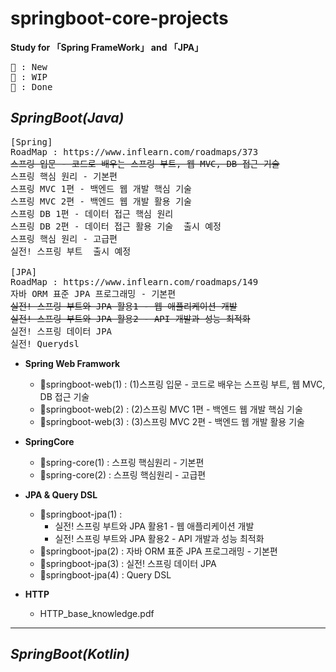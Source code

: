 # springboot-core-projects
<b>Study for 「Spring FrameWork」 and 「JPA」</b>  

<pre>
🔹 : New  
🔸 : WIP  
🔘 : Done
</pre>

## ***SpringBoot(Java)***
<pre>
[Spring]
RoadMap : https://www.inflearn.com/roadmaps/373
<del>스프링 입문 - 코드로 배우는 스프링 부트, 웹 MVC, DB 접근 기술</del>
스프링 핵심 원리 - 기본편
스프링 MVC 1편 - 백엔드 웹 개발 핵심 기술
스프링 MVC 2편 - 백엔드 웹 개발 활용 기술
스프링 DB 1편 - 데이터 접근 핵심 원리
스프링 DB 2편 - 데이터 접근 활용 기술  출시 예정  
스프링 핵심 원리 - 고급편
실전! 스프링 부트  출시 예정  

[JPA]
RoadMap : https://www.inflearn.com/roadmaps/149
자바 ORM 표준 JPA 프로그래밍 - 기본편
<del>실전! 스프링 부트와 JPA 활용1 - 웹 애플리케이션 개발</del>
<del>실전! 스프링 부트와 JPA 활용2 - API 개발과 성능 최적화</del>
실전! 스프링 데이터 JPA
실전! Querydsl
</pre>

- **Spring Web Framwork**
  - 🔘springboot-web(1) : (1)스프링 입문 - 코드로 배우는 스프링 부트, 웹 MVC, DB 접근 기술 
  - 🔹springboot-web(2) : (2)스프링 MVC 1편 - 백엔드 웹 개발 핵심 기술
  - 🔹springboot-web(3) : (3)스프링 MVC 2편 - 백엔드 웹 개발 활용 기술

- **SpringCore**
  - 🔸spring-core(1) : 스프링 핵심원리 - 기본편
  - 🔹spring-core(2) : 스프링 핵심원리 - 고급편

- **JPA & Query DSL**
  - 🔘springboot-jpa(1) : 
    - 실전! 스프링 부트와 JPA 활용1 - 웹 애플리케이션 개발 
    - 실전! 스프링 부트와 JPA 활용2 - API 개발과 성능 최적화
  - 🔹springboot-jpa(2) : 자바 ORM 표준 JPA 프로그래밍 - 기본편
  - 🔹springboot-jpa(3) : 실전! 스프링 데이터 JPA
  - 🔹springboot-jpa(4) : Query DSL

- **HTTP**
  - HTTP_base_knowledge.pdf

---
## ***SpringBoot(Kotlin)***
